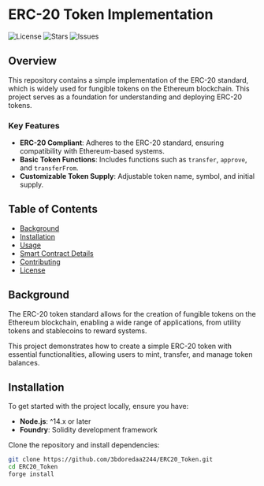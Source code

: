 # ERC-20 Token Implementation

![License](https://img.shields.io/github/license/3bdoredaa2244/ERC20_Token)
![Stars](https://img.shields.io/github/stars/3bdoredaa2244/ERC20_Token)
![Issues](https://img.shields.io/github/issues/3bdoredaa2244/ERC20_Token)

## Overview

This repository contains a simple implementation of the ERC-20 standard, which is widely used for fungible tokens on the Ethereum blockchain. This project serves as a foundation for understanding and deploying ERC-20 tokens.

### Key Features
- **ERC-20 Compliant**: Adheres to the ERC-20 standard, ensuring compatibility with Ethereum-based systems.
- **Basic Token Functions**: Includes functions such as `transfer`, `approve`, and `transferFrom`.
- **Customizable Token Supply**: Adjustable token name, symbol, and initial supply.

## Table of Contents
- [Background](#background)
- [Installation](#installation)
- [Usage](#usage)
- [Smart Contract Details](#smart-contract-details)
- [Contributing](#contributing)
- [License](#license)

## Background

The ERC-20 token standard allows for the creation of fungible tokens on the Ethereum blockchain, enabling a wide range of applications, from utility tokens and stablecoins to reward systems.

This project demonstrates how to create a simple ERC-20 token with essential functionalities, allowing users to mint, transfer, and manage token balances.

## Installation

To get started with the project locally, ensure you have:
- **Node.js**: ^14.x or later
- **Foundry**: Solidity development framework

Clone the repository and install dependencies:
```bash
git clone https://github.com/3bdoredaa2244/ERC20_Token.git
cd ERC20_Token
forge install
